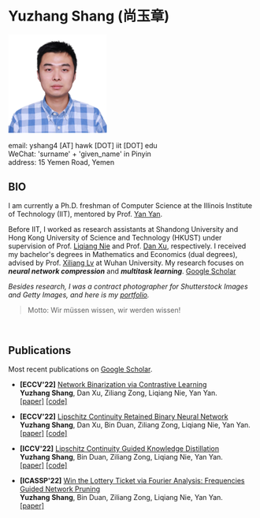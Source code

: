 # Yuzhang Shang (尚玉章)

<img src="yuzhang.png" width="200">
    
email: yshang4 [AT] hawk [DOT] iit [DOT] edu     
WeChat: 'surname' + 'given_name' in Pinyin    
address: 15 Yemen Road, Yemen    

## BIO
I am currently a Ph.D. freshman of Computer Science at the Illinois Institute of Technology (IIT), mentored by Prof. [Yan Yan](https://tomyan555.github.io/).    

Before IIT, I worked as research assistants at Shandong University and Hong Kong University of Science and Technology (HKUST) under supervision of Prof. [Liqiang Nie](https://liqiangnie.github.io/index.html) and Prof. [Dan Xu](https://www.danxurgb.net/), respectively. I received my bachelor's degrees in Mathematics and Economics (dual degrees), advised by Prof. [Xiliang Lv](https://scholar.google.com/citations?user=SIJCkXcAAAAJ&hl=en) at Wuhan University. My research focuses on **_neural network compression_** and **_multitask learning_**. [Google Scholar](https://scholar.google.com/citations?user=6ZPL5E0AAAAJ&hl=zh-CN&citsig=AMD79oqEOpz5S5-oOv8pxWp3FtdO-RXVSQ)    

_Besides research, I was a contract photographer for Shutterstock Images and Getty Images, and here is my [portfolio](https://500px.com.cn/shang)._    

> Motto: Wir müssen wissen, wir werden wissen!    

&nbsp;
## Publications 
Most recent publications on [Google Scholar](https://scholar.google.com/citations?user=6ZPL5E0AAAAJ&hl=zh-CN&citsig=AMD79oqEOpz5S5-oOv8pxWp3FtdO-RXVSQ).

* **[ECCV'22]** <u>Network Binarization via Contrastive Learning</u>    
**Yuzhang Shang**, Dan Xu, Ziliang Zong, Liqiang Nie, Yan Yan.    
[[paper]](https://arxiv.org/abs/2207.02970) [[code]](https://github.com/42Shawn/CMIM)

* **[ECCV'22]** <u>Lipschitz Continuity Retained Binary Neural Network</u>    
**Yuzhang Shang**, Dan Xu, Bin Duan, Ziliang Zong, Liqiang Nie, Yan Yan.     
[[paper]](https://arxiv.org/abs/2207.06540) [[code]](https://github.com/42Shawn/LCR_BNN)

* **[ICCV'22]** <u>Lipschitz Continuity Guided Knowledge Distillation</u>    
**Yuzhang Shang**, Bin Duan, Ziliang Zong, Liqiang Nie, Yan Yan.    
[[paper]](https://openaccess.thecvf.com/content/ICCV2021/papers/Shang_Lipschitz_Continuity_Guided_Knowledge_Distillation_ICCV_2021_paper.pdf)  [[code]](https://github.com/42Shawn/LONDON/tree/master)    

* **[ICASSP'22]** <u>Win the Lottery Ticket via Fourier Analysis: Frequencies Guided Network Pruning</u>    
**Yuzhang Shang**, Bin Duan, Ziliang Zong, Liqiang Nie, Yan Yan.   
[[paper]](https://arxiv.org/pdf/2201.12712.pdf) 

<!-- You can use the [editor on GitHub](https://github.com/42Shawn/yuzhang-github.io/edit/gh-pages/index.md) to maintain and preview the content for your website in Markdown files.

Whenever you commit to this repository, GitHub Pages will run [Jekyll](https://jekyllrb.com/) to rebuild the pages in your site, from the content in your Markdown files.

### Markdown

Markdown is a lightweight and easy-to-use syntax for styling your writing. It includes conventions for

```markdown
Syntax highlighted code block

# Header 1
## Header 2
### Header 3

- Bulleted
- List

1. Numbered
2. List

**Bold** and _Italic_ and `Code` text

[Link](url) and ![Image](src)
```

For more details see [GitHub Flavored Markdown](https://guides.github.com/features/mastering-markdown/).

### Jekyll Themes

Your Pages site will use the layout and styles from the Jekyll theme you have selected in your [repository settings](https://github.com/42Shawn/yuzhang-github.io/settings/pages). The name of this theme is saved in the Jekyll `_config.yml` configuration file.

### Support or Contact

Having trouble with Pages? Check out our [documentation](https://docs.github.com/categories/github-pages-basics/) or [contact support](https://support.github.com/contact) and we’ll help you sort it out.
 -->
